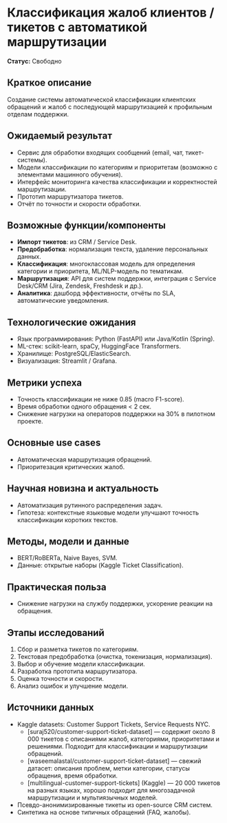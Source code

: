 # Классификация жалоб клиентов / тикетов с автоматикой маршрутизации

**Статус:** Свободно

## Краткое описание
Создание системы автоматической классификации клиентских обращений и жалоб с последующей маршрутизацией к профильным отделам поддержки.

## Ожидаемый результат

- Сервис для обработки входящих сообщений (email, чат, тикет-системы).
- Модели классификации по категориям и приоритетам (возможно с элементами машинного обучения).
- Интерфейс мониторинга качества классификации и корректностей маршрутизации.
- Прототип маршрутизатора тикетов.
- Отчёт по точности и скорости обработки.

## Возможные функции/компоненты

- **Импорт тикетов**: из CRM / Service Desk.
- **Предобработка**: нормализация текста, удаление персональных данных.
- **Классификация**: многоклассовая модель для определения категории и приоритета, ML/NLP-модель по тематикам.
- **Маршрутизация**: API для систем поддержки, интеграция с Service Desk/CRM (Jira, Zendesk, Freshdesk и др.).
- **Аналитика**: дашборд эффективности, отчёты по SLA, автоматические уведомления.

## Технологические ожидания

- Язык программирования: Python (FastAPI) или Java/Kotlin (Spring).
- ML-стек: scikit-learn, spaCy, HuggingFace Transformers.
- Хранилище: PostgreSQL/ElasticSearch.
- Визуализация: Streamlit / Grafana.

## Метрики успеха

- Точность классификации не ниже 0.85 (macro F1-score).
- Время обработки одного обращения < 2 сек.
- Снижение нагрузки на операторов поддержки на 30% в пилотном проекте.

## Основные use cases

- Автоматическая маршрутизация обращений.
- Приоритезация критических жалоб.

## Научная новизна и актуальность

- Автоматизация рутинного распределения задач.
- Гипотеза: контекстные языковые модели улучшают точность классификации коротких текстов.

## Методы, модели и данные

- BERT/RoBERTa, Naive Bayes, SVM.
- Данные: открытые наборы (Kaggle Ticket Classification).

## Практическая польза

- Снижение нагрузки на службу поддержки, ускорение реакции на обращения.

## Этапы исследований

1.	Сбор и разметка тикетов по категориям.
2.	Текстовая предобработка (очистка, токенизация, нормализация).
3.	Выбор и обучение модели классификации.
4.	Разработка прототипа маршрутизатора.
5.	Оценка точности и скорости.
6.	Анализ ошибок и улучшение модели.

## Источники данных

- Kaggle datasets: Customer Support Tickets, Service Requests NYC.
  - [suraj520/customer-support-ticket-dataset] — содержит около 8 000 тикетов с описаниями жалоб, категориями, приоритетами и решениями. Подходит для классификации и маршрутизации обращений.
  - [waseemalastal/customer-support-ticket-dataset] — свежий датасет: описания проблем, метки категории, статусы обращения, время обработки.
  - [multilingual-customer-support-tickets] (Kaggle) — 20 000 тикетов на разных языках, хорошо подходит для многозадачной маршрутизации и мультиязычных моделей.
- Псевдо-анонимизированные тикеты из open-source CRM систем.
- Синтетика на основе типичных обращений (FAQ, жалобы).